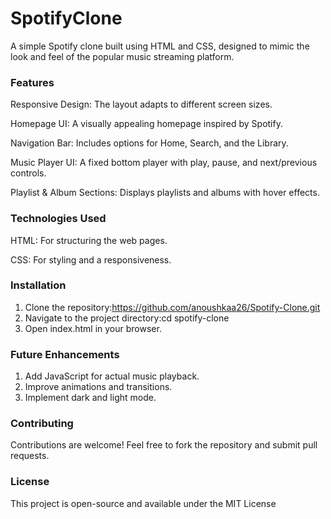 <h1><b> SpotifyClone </b></h1>


A simple Spotify clone built using HTML and CSS, designed to mimic the look and feel of the popular music streaming platform.


<h3>Features</h3>

Responsive Design: The layout adapts to different screen sizes.

Homepage UI: A visually appealing homepage  inspired by Spotify.

Navigation Bar: Includes options for Home, Search, and  the Library.

Music Player UI: A fixed bottom player with play, pause, and next/previous controls.

Playlist & Album Sections: Displays playlists and albums with hover effects.

<h3><b>Technologies Used</b></h3>

HTML: For structuring the web pages.

CSS: For styling and a responsiveness.


<h3><b>Installation</b></h3>

1. Clone the repository:https://github.com/anoushkaa26/Spotify-Clone.git
2. Navigate to the project directory:cd spotify-clone
3. Open index.html in your browser.

<h3><b>Future Enhancements</b></h3>

1. Add JavaScript for actual music playback.
2. Improve animations and transitions.
3. Implement dark and light mode.

<h3><b>Contributing</b></h3>
Contributions are welcome! Feel free to fork the repository and submit pull requests.

<h3><b>License</b></h3>
This project is open-source and available under the MIT License

